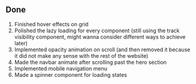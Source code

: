 ## Done

1. Finished hover effects on grid
2. Polished the lazy loading for every component (still using the track visibility component, might wanna consider different ways to achieve later)
3. Implemented opacity animation on scroll (and then removed it because it did not make any sense with the rest of the website)
4. Made the navbar animate after scrolling past the hero section
5. Implemented mobile navigation menu
6. Made a spinner component for loading states 